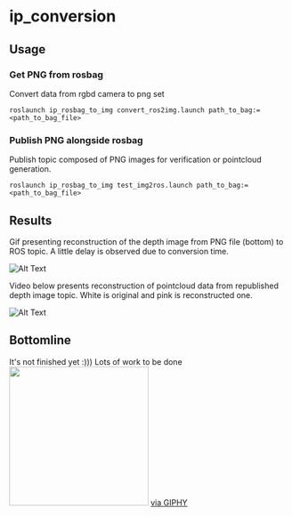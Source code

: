 # ip_conversion

## Usage

### Get PNG from rosbag

Convert data from rgbd camera to png set

```
roslaunch ip_rosbag_to_img convert_ros2img.launch path_to_bag:=<path_to_bag_file>
```

### Publish PNG alongside rosbag

Publish topic composed of PNG images for verification or pointcloud generation.
```
roslaunch ip_rosbag_to_img test_img2ros.launch path_to_bag:=<path_to_bag_file>
```

## Results

Gif presenting reconstruction of the depth image from PNG file (bottom) to ROS topic. A little delay is observed due to conversion time.

![Alt Text](./media/depth.gif)

Video below presents reconstruction of pointcloud data from republished depth image topic. White is original and pink is reconstructed one.

![Alt Text](./media/pcl.gif)


## Bottomline

It's not finished yet :)))
Lots of work to be done 
<br />
<img src="https://media.giphy.com/media/E6jscXfv3AkWQ/giphy.gif" width="250" height="250"/> </img>
<a href="https://giphy.com/gifs/cat-typing-E6jscXfv3AkWQ">via GIPHY</a></p>